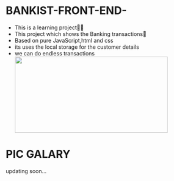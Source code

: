 # BANKIST-FRONT-END-
<ul>
<li>This is a learning project👨‍💻</li>
<li>This project which shows the Banking transactions💸</li>
<li>Based on pure JavaScript,html and css</li>
<li>its uses the local storage for the customer details</li>
<li>we can do endless transactions</li>
<img src="https://user-images.githubusercontent.com/113172105/211138782-f304407e-776e-40be-919e-51bb9546f732.gif" width="400" height="200"/>
</ul>

# PIC GALARY
updating soon...

